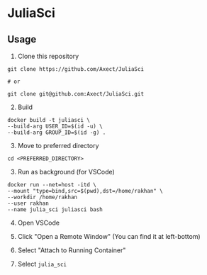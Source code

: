 # JuliaSci

## Usage

1. Clone this repository
```shell
git clone https://github.com/Axect/JuliaSci

# or

git clone git@github.com:Axect/JuliaSci.git
```

2. Build
```shell
docker build -t juliasci \
--build-arg USER_ID=$(id -u) \
--build-arg GROUP_ID=$(id -g) .
```

3. Move to preferred directory
```shell
cd <PREFERRED_DIRECTORY>
```

3. Run as background (for VSCode)
```shell
docker run --net=host -itd \
--mount "type=bind,src=$(pwd),dst=/home/rakhan" \
--workdir /home/rakhan
--user rakhan
--name julia_sci juliasci bash
```

4. Open VSCode

5. Click "Open a Remote Window" (You can find it at left-bottom)

6. Select "Attach to Running Container"

7. Select `julia_sci`
